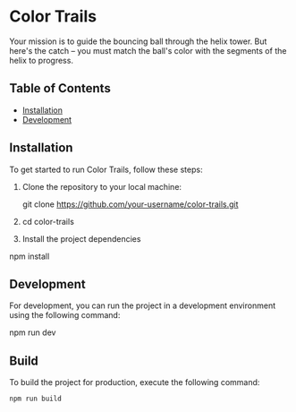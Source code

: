 # Color Trails

Your mission is to guide the bouncing ball through the helix tower. But here's the catch – you must match the ball's color with the segments of the helix to progress.

## Table of Contents

- [Installation](#installation)
- [Development](#usage)

## Installation

To get started to run Color Trails, follow these steps:

1. Clone the repository to your local machine:

   git clone https://github.com/your-username/color-trails.git

2. cd color-trails

3. Install the project dependencies

npm install

## Development

For development, you can run the project in a development environment using the following command:

   npm run dev

## Build

To build the project for production, execute the following command:

   ```bash
npm run build
